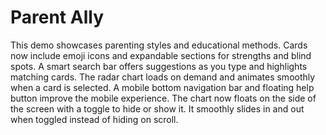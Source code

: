 # Parent Ally

This demo showcases parenting styles and educational methods.
Cards now include emoji icons and expandable sections for strengths and blind spots.
A smart search bar offers suggestions as you type and highlights matching cards.
The radar chart loads on demand and animates smoothly when a card is selected.
A mobile bottom navigation bar and floating help button improve the mobile experience.
The chart now floats on the side of the screen with a toggle to hide or show it.
It smoothly slides in and out when toggled instead of hiding on scroll.
